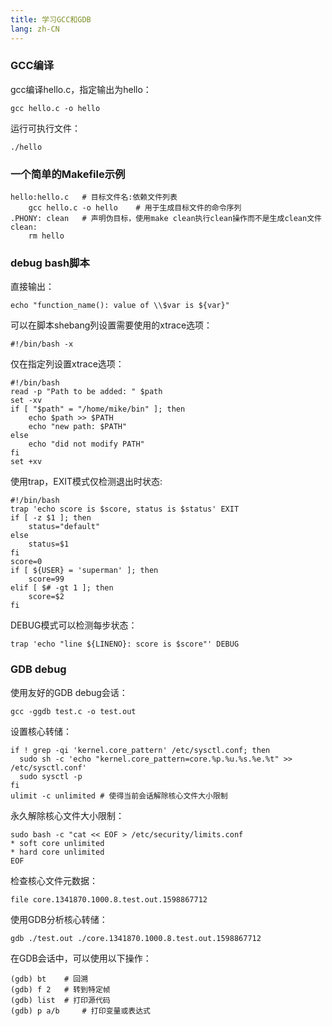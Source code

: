 ```yaml
---
title: 学习GCC和GDB
lang: zh-CN
---
```


### GCC编译

gcc编译hello.c，指定输出为hello：
```
gcc hello.c -o hello
```
运行可执行文件：
```
./hello
```

### 一个简单的Makefile示例

```
hello:hello.c   # 目标文件名:依赖文件列表
	gcc hello.c -o hello	# 用于生成目标文件的命令序列
.PHONY: clean   # 声明伪目标，使用make clean执行clean操作而不是生成clean文件
clean:
	rm hello
```

### debug bash脚本

直接输出：
```
echo "function_name(): value of \\$var is ${var}"
```
可以在脚本shebang列设置需要使用的xtrace选项：
```
#!/bin/bash -x
```
仅在指定列设置xtrace选项：
```
#!/bin/bash
read -p "Path to be added: " $path
set -xv
if [ "$path" = "/home/mike/bin" ]; then
	echo $path >> $PATH
	echo "new path: $PATH"
else
	echo "did not modify PATH"
fi
set +xv
```
使用trap，EXIT模式仅检测退出时状态:
```
#!/bin/bash
trap 'echo score is $score, status is $status' EXIT
if [ -z $1 ]; then
	status="default"
else
	status=$1
fi
score=0
if [ ${USER} = 'superman' ]; then
	score=99
elif [ $# -gt 1 ]; then
	score=$2
fi
```
DEBUG模式可以检测每步状态：
```
trap 'echo "line ${LINENO}: score is $score"' DEBUG
```

### GDB debug

使用友好的GDB debug会话：
```
gcc -ggdb test.c -o test.out
```
设置核心转储：
```
if ! grep -qi 'kernel.core_pattern' /etc/sysctl.conf; then
  sudo sh -c 'echo "kernel.core_pattern=core.%p.%u.%s.%e.%t" >> /etc/sysctl.conf'
  sudo sysctl -p
fi
ulimit -c unlimited # 使得当前会话解除核心文件大小限制
```
永久解除核心文件大小限制：
```
sudo bash -c "cat << EOF > /etc/security/limits.conf
* soft core unlimited
* hard core unlimited
EOF
```
检查核心文件元数据：
```
file core.1341870.1000.8.test.out.1598867712
```
使用GDB分析核心转储：
```
gdb ./test.out ./core.1341870.1000.8.test.out.1598867712
```
在GDB会话中，可以使用以下操作：
```
(gdb) bt	# 回溯
(gdb) f 2	# 转到特定帧
(gdb) list 	# 打印源代码
(gdb) p a/b 	# 打印变量或表达式
```